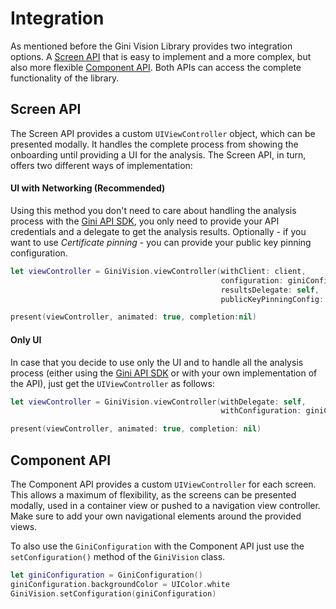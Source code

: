 Integration
=============================

As mentioned before the Gini Vision Library provides two integration options. A [Screen API](#screen-api) that is easy to implement and a more complex, but also more flexible [Component API](#component-api). Both APIs can access the complete functionality of the library.

## Screen API

The Screen API provides a custom `UIViewController` object, which can be presented modally. It handles the complete process from showing the onboarding until providing a UI for the analysis.
The Screen API, in turn, offers two different ways of implementation:

#### UI with Networking (Recommended)
Using this method you don't need to care about handling the analysis process with the [Gini API SDK](https://github.com/gini/gini-sdk-ios), you only need to provide your API credentials and a delegate to get the analysis results. Optionally - if you want to use _Certificate pinning_ - you can provide your public key pinning configuration.

```swift
let viewController = GiniVision.viewController(withClient: client,
                                               configuration: giniConfiguration,
                                               resultsDelegate: self,
                                               publicKeyPinningConfig: pinningConfig)

present(viewController, animated: true, completion:nil)
```


#### Only UI

In case that you decide to use only the UI and to handle all the analysis process (either using the [Gini API SDK](https://github.com/gini/gini-sdk-ios) or with your own implementation of the API), just get the `UIViewController` as follows:

```swift
let viewController = GiniVision.viewController(withDelegate: self,
                                               withConfiguration: giniConfiguration)

present(viewController, animated: true, completion: nil)
```

## Component API

The Component API provides a custom `UIViewController` for each screen. This allows a maximum of flexibility, as the screens can be presented modally, used in a container view or pushed to a navigation view controller. Make sure to add your own navigational elements around the provided views.

To also use the `GiniConfiguration` with the Component API just use the `setConfiguration()` method of the `GiniVision` class.

```swift
let giniConfiguration = GiniConfiguration()
giniConfiguration.backgroundColor = UIColor.white
GiniVision.setConfiguration(giniConfiguration)
```
